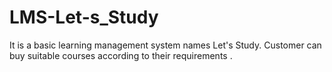 # LMS-Let-s_Study
It is a basic learning management system names Let's Study. Customer can buy suitable courses according to their requirements .
